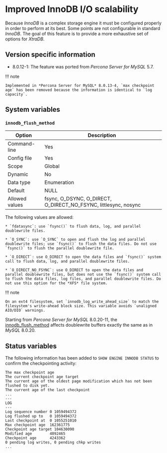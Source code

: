 # Improved InnoDB I/O scalability

Because *InnoDB* is a complex storage engine it must be configured properly in
order to perform at its best. Some points are not configurable in standard
*InnoDB*. The goal of this feature is to provide a more exhaustive set of
options for *XtraDB*.

## Version specific information

* 8.0.12-1: The feature was ported from *Percona Server for MySQL* 5.7.

!!! note

    Implemented in *Percona Server for MySQL* 8.0.13-4, `max checkpoint age` has been removed because the information is identical to `log capacity`.

## System variables

### `innodb_flush_method`

| Option         | Description                                                     |
|----------------|-----------------------------------------------------------------|
| Command-line   | Yes                                                             |
| Config file    | Yes                                                             |
| Scope          | Global                                                          |
| Dynamic        | No                                                              |
| Data type      | Enumeration                                                     |
| Default        | NULL                                                            |
| Allowed values | fsync, O_DSYNC, O_DIRECT, O_DIRECT_NO_FSYNC, littlesync, nosync |

The following values are allowed:

    * `fdatasync`: use `fsync()` to flush data, log, and parallel doublewrite files.

    * `O_SYNC`: use `O_SYNC` to open and flush the log and parallel doublewrite files; use `fsync()` to flush the data files. Do not use `fsync()` to flush the parallel doublewrite file.

    * `O_DIRECT`: use O_DIRECT to open the data files and `fsync()` system call to flush data, log, and parallel doublewrite files.

    * `O_DIRECT_NO_FSYNC`: use O_DIRECT to open the data files and parallel doublewrite files, but does not use the `fsync()` system call to flush the data files, log files, and parallel doublewrite files. Do not use this option for the *XFS* file system.


!!! note

    On an ext4 filesystem, set `innodb_log_write_ahead_size` to match the filesystem's write-ahead block size. This variable avoids `unaligned AIO/DIO` warnings.

Starting from *Percona Server for MySQL* 8.0.20-11, the [innodb_flush_method](https://dev.mysql.com/doc/refman/8.0/en/innodb-parameters.html#sysvar_innodb_flush_method) affects doublewrite buffers exactly the same as in *MySQL* 8.0.20.

## Status variables

The following information has been added to `SHOW ENGINE INNODB STATUS` to confirm the checkpointing activity:

```text
The max checkpoint age
The current checkpoint age target
The current age of the oldest page modification which has not been flushed to disk yet.
The current age of the last checkpoint
...
---
LOG
---
Log sequence number 0 1059494372
Log flushed up to   0 1059494372
Last checkpoint at  0 1055251010
Max checkpoint age  162361775
Checkpoint age target 104630090
Modified age        4092465
Checkpoint age      4243362
0 pending log writes, 0 pending chkp writes
...
```

